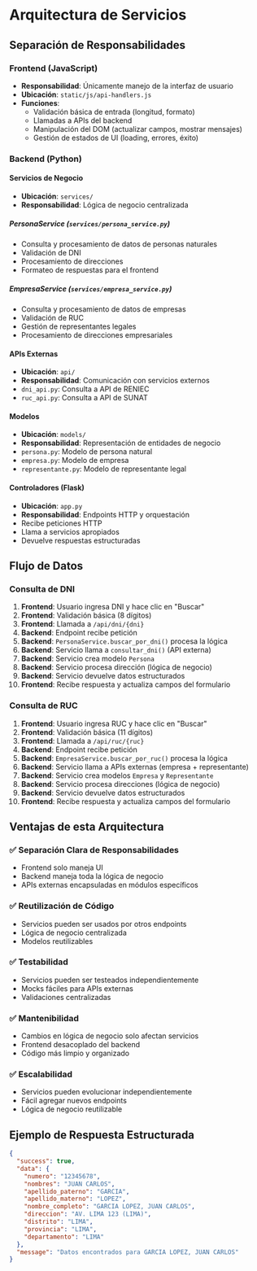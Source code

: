 # Arquitectura de Servicios

## Separación de Responsabilidades

### Frontend (JavaScript)
- **Responsabilidad**: Únicamente manejo de la interfaz de usuario
- **Ubicación**: `static/js/api-handlers.js`
- **Funciones**:
  - Validación básica de entrada (longitud, formato)
  - Llamadas a APIs del backend
  - Manipulación del DOM (actualizar campos, mostrar mensajes)
  - Gestión de estados de UI (loading, errores, éxito)

### Backend (Python)

#### Servicios de Negocio
- **Ubicación**: `services/`
- **Responsabilidad**: Lógica de negocio centralizada

##### PersonaService (`services/persona_service.py`)
- Consulta y procesamiento de datos de personas naturales
- Validación de DNI
- Procesamiento de direcciones
- Formateo de respuestas para el frontend

##### EmpresaService (`services/empresa_service.py`)
- Consulta y procesamiento de datos de empresas
- Validación de RUC
- Gestión de representantes legales
- Procesamiento de direcciones empresariales

#### APIs Externas
- **Ubicación**: `api/`
- **Responsabilidad**: Comunicación con servicios externos
- `dni_api.py`: Consulta a API de RENIEC
- `ruc_api.py`: Consulta a API de SUNAT

#### Modelos
- **Ubicación**: `models/`
- **Responsabilidad**: Representación de entidades de negocio
- `persona.py`: Modelo de persona natural
- `empresa.py`: Modelo de empresa
- `representante.py`: Modelo de representante legal

#### Controladores (Flask)
- **Ubicación**: `app.py`
- **Responsabilidad**: Endpoints HTTP y orquestación
- Recibe peticiones HTTP
- Llama a servicios apropiados
- Devuelve respuestas estructuradas

## Flujo de Datos

### Consulta de DNI
1. **Frontend**: Usuario ingresa DNI y hace clic en "Buscar"
2. **Frontend**: Validación básica (8 dígitos)
3. **Frontend**: Llamada a `/api/dni/{dni}`
4. **Backend**: Endpoint recibe petición
5. **Backend**: `PersonaService.buscar_por_dni()` procesa la lógica
6. **Backend**: Servicio llama a `consultar_dni()` (API externa)
7. **Backend**: Servicio crea modelo `Persona`
8. **Backend**: Servicio procesa dirección (lógica de negocio)
9. **Backend**: Servicio devuelve datos estructurados
10. **Frontend**: Recibe respuesta y actualiza campos del formulario

### Consulta de RUC
1. **Frontend**: Usuario ingresa RUC y hace clic en "Buscar"
2. **Frontend**: Validación básica (11 dígitos)
3. **Frontend**: Llamada a `/api/ruc/{ruc}`
4. **Backend**: Endpoint recibe petición
5. **Backend**: `EmpresaService.buscar_por_ruc()` procesa la lógica
6. **Backend**: Servicio llama a APIs externas (empresa + representante)
7. **Backend**: Servicio crea modelos `Empresa` y `Representante`
8. **Backend**: Servicio procesa direcciones (lógica de negocio)
9. **Backend**: Servicio devuelve datos estructurados
10. **Frontend**: Recibe respuesta y actualiza campos del formulario

## Ventajas de esta Arquitectura

### ✅ Separación Clara de Responsabilidades
- Frontend solo maneja UI
- Backend maneja toda la lógica de negocio
- APIs externas encapsuladas en módulos específicos

### ✅ Reutilización de Código
- Servicios pueden ser usados por otros endpoints
- Lógica de negocio centralizada
- Modelos reutilizables

### ✅ Testabilidad
- Servicios pueden ser testeados independientemente
- Mocks fáciles para APIs externas
- Validaciones centralizadas

### ✅ Mantenibilidad
- Cambios en lógica de negocio solo afectan servicios
- Frontend desacoplado del backend
- Código más limpio y organizado

### ✅ Escalabilidad
- Servicios pueden evolucionar independientemente
- Fácil agregar nuevos endpoints
- Lógica de negocio reutilizable

## Ejemplo de Respuesta Estructurada

```json
{
  "success": true,
  "data": {
    "numero": "12345678",
    "nombres": "JUAN CARLOS",
    "apellido_paterno": "GARCIA",
    "apellido_materno": "LOPEZ",
    "nombre_completo": "GARCIA LOPEZ, JUAN CARLOS",
    "direccion": "AV. LIMA 123 (LIMA)",
    "distrito": "LIMA",
    "provincia": "LIMA",
    "departamento": "LIMA"
  },
  "message": "Datos encontrados para GARCIA LOPEZ, JUAN CARLOS"
}
```
